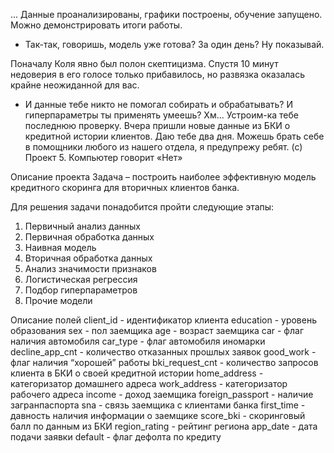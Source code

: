 ...
Данные проанализированы, графики построены, обучение запущено. Можно демонстрировать итоги работы. 

- Так-так, говоришь, модель уже готова? За один день? Ну показывай.

Поначалу Коля явно был полон скептицизма. Спустя 10 минут недоверия в его голосе только прибавилось, но развязка оказалась крайне неожиданной для вас.

- И данные тебе никто не помогал собирать и обрабатывать? И гиперпараметры ты применять умеешь? Хм... Устроим-ка тебе последнюю проверку. Вчера пришли новые данные из БКИ о кредитной истории клиентов. Даю тебе два дня. Можешь брать себе в помощники любого из нашего отдела, я предупрежу ребят. 
(с) Проект 5. Компьютер говорит «Нет»


Описание проекта
Задача – построить наиболее эффективную модель кредитного скоринга для вторичных клиентов банка.

Для решения задачи понадобится пройти следующие этапы:

1. Первичный анализ данных
2. Первичная обработка данных
3. Наивная модель
4. Вторичная обработка данных
5. Анализ значимости признаков
6. Логистическая регрессия
7. Подбор гиперпараметров
8. Прочие модели

Описание полей
client_id - идентификатор клиента
education - уровень образования
sex - пол заемщика
age - возраст заемщика
car - флаг наличия автомобиля
car_type - флаг автомобиля иномарки
decline_app_cnt - количество отказанных прошлых заявок
good_work - флаг наличия “хорошей” работы
bki_request_cnt - количество запросов клиента в БКИ о своей кредитной истории
home_address - категоризатор домашнего адреса
work_address - категоризатор рабочего адреса
income - доход заемщика
foreign_passport - наличие загранпаспорта
sna - связь заемщика с клиентами банка
first_time - давность наличия информации о заемщике
score_bki - скоринговый балл по данным из БКИ
region_rating - рейтинг региона
app_date - дата подачи заявки
default - флаг дефолта по кредиту